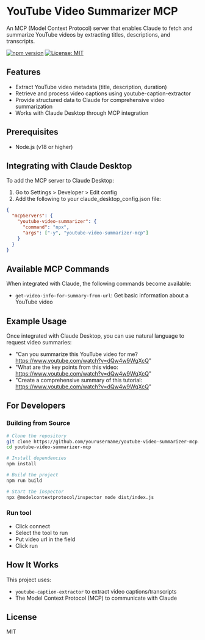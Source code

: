 # YouTube Video Summarizer MCP

An MCP (Model Context Protocol) server that enables Claude to fetch and summarize YouTube videos by extracting titles, descriptions, and transcripts.

[![npm version](https://img.shields.io/npm/v/youtube-video-summarizer-mcp.svg)](https://www.npmjs.com/package/youtube-video-summarizer-mcp)
[![License: MIT](https://img.shields.io/badge/License-MIT-yellow.svg)](https://opensource.org/licenses/MIT)

## Features

- Extract YouTube video metadata (title, description, duration)
- Retrieve and process video captions using youtube-caption-extractor
- Provide structured data to Claude for comprehensive video summarization
- Works with Claude Desktop through MCP integration

## Prerequisites
- Node.js (v18 or higher)

## Integrating with Claude Desktop

To add the MCP server to Claude Desktop:

1. Go to Settings > Developer > Edit config
2. Add the following to your claude_desktop_config.json file:

```json
{
  "mcpServers": {
    "youtube-video-summarizer": {
      "command": "npx",
      "args": ["-y", "youtube-video-summarizer-mcp"]
    }
  }
}
```

## Available MCP Commands

When integrated with Claude, the following commands become available:

- `get-video-info-for-summary-from-url`: Get basic information about a YouTube video

## Example Usage

Once integrated with Claude Desktop, you can use natural language to request video summaries:

- "Can you summarize this YouTube video for me? https://www.youtube.com/watch?v=dQw4w9WgXcQ"
- "What are the key points from this video: https://www.youtube.com/watch?v=dQw4w9WgXcQ"
- "Create a comprehensive summary of this tutorial: https://www.youtube.com/watch?v=dQw4w9WgXcQ"

## For Developers

### Building from Source

```bash
# Clone the repository
git clone https://github.com/yourusername/youtube-video-summarizer-mcp.git
cd youtube-video-summarizer-mcp

# Install dependencies
npm install

# Build the project
npm run build

# Start the inspector
npx @modelcontextprotocol/inspector node dist/index.js
```
### Run tool
- Click connect
- Select the tool to run
- Put video url in the field
- Click run

## How It Works

This project uses:
- `youtube-caption-extractor` to extract video captions/transcripts
- The Model Context Protocol (MCP) to communicate with Claude

## License

MIT
